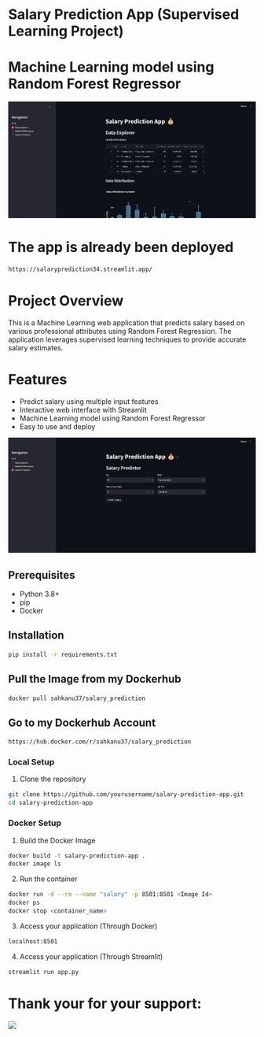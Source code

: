# Salary Prediction App (Supervised Learning Project)
# Machine Learning model using Random Forest Regressor

<img src="https://github.com/sahkanu34/salary_prediction_app/blob/main/app.png">

# The app is already been deployed
```bash
https://salaryprediction34.streamlit.app/
```

# Project Overview
This is a Machine Learning web application that predicts salary based on various professional attributes using Random Forest Regression. The application leverages supervised learning techniques to provide accurate salary estimates.

# Features
- Predict salary using multiple input features
- Interactive web interface with Streamlit
- Machine Learning model using Random Forest Regressor
- Easy to use and deploy

<img src="https://github.com/sahkanu34/salary_prediction_app/blob/main/sal_app.png">

## Prerequisites
- Python 3.8+
- pip
- Docker

## Installation
```bash
pip install -r requirements.txt
```

## Pull the Image from my Dockerhub
```bash
docker pull sahkanu37/salary_prediction
```
## Go to my Dockerhub Account
```bash
https://hub.docker.com/r/sahkanu37/salary_prediction
```

### Local Setup
1. Clone the repository
```bash
git clone https://github.com/yourusername/salary-prediction-app.git
cd salary-prediction-app
```
### Docker Setup
1. Build the Docker Image
```bash
docker build -t salary-prediction-app .
docker image ls
```
2. Run the container
```bash
docker run -d --rm --name "salary" -p 8501:8501 <Image Id>
docker ps
docker stop <container_name>
```
3. Access your application (Through Docker)
```bash
localhost:8501
```
4. Access your application (Through Streamlit)
```bash
streamlit run app.py
```

# Thank your for your support:
<img src="https://media.istockphoto.com/id/1397892955/photo/thank-you-message-for-card-presentation-business-expressing-gratitude-acknowledgment-and.jpg?s=612x612&w=0&k=20&c=7Lyf2sRAJnX_uiDy3ZEytmirul8pyJWm4l2fxiUtdvk=">
